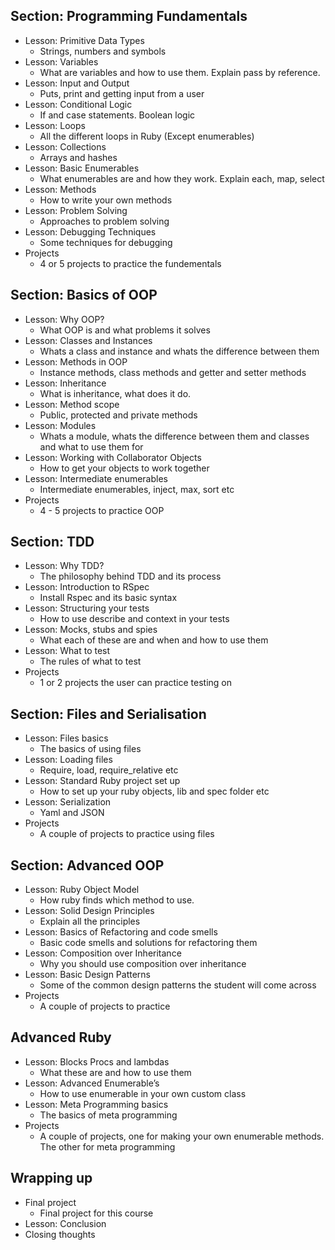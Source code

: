 ## Section: Programming Fundamentals

* Lesson: Primitive Data Types
    - Strings, numbers and symbols
* Lesson: Variables
    - What are variables and how to use them. Explain pass by reference.
* Lesson: Input and Output
    - Puts, print and getting input from a user
* Lesson: Conditional Logic
    - If and case statements. Boolean logic
* Lesson: Loops
    - All the different loops in Ruby (Except enumerables)
* Lesson: Collections
    - Arrays and hashes
* Lesson: Basic Enumerables
    - What enumerables are and how they work. Explain each, map, select
* Lesson: Methods
    - How to write your own methods
* Lesson: Problem Solving
    - Approaches to problem solving
* Lesson: Debugging Techniques
    - Some techniques for debugging
* Projects
    - 4 or 5 projects to practice the fundementals
    
## Section: Basics of OOP

* Lesson: Why OOP?
    - What OOP is and what problems it solves
* Lesson: Classes and Instances
    - Whats a class and instance and whats the difference between them
* Lesson: Methods in OOP
    - Instance methods, class methods and getter and setter methods
* Lesson: Inheritance
    - What is inheritance, what does it do.
* Lesson: Method scope
    - Public, protected and private methods
* Lesson: Modules
    - Whats a module, whats the difference between them and classes and what to use them for
* Lesson: Working with Collaborator Objects
    - How to get your objects to work together
* Lesson: Intermediate enumerables
    - Intermediate enumerables, inject, max, sort etc
* Projects
    - 4 - 5 projects to practice OOP

## Section: TDD

* Lesson: Why TDD?
    - The philosophy behind TDD and its process
* Lesson: Introduction to RSpec
    - Install Rspec and its basic syntax
* Lesson: Structuring your tests
    - How to use describe and context in your tests
* Lesson: Mocks, stubs and spies
    - What each of these are and when and how to use them
* Lesson: What to test
    - The rules of what to test
* Projects
    - 1 or 2 projects the user can practice testing on

## Section: Files and Serialisation

* Lesson: Files basics
    - The basics of using files
* Lesson: Loading files
    - Require, load, require_relative etc
* Lesson: Standard Ruby project set up
    - How to set up your ruby objects, lib and spec folder etc
* Lesson: Serialization
    - Yaml and JSON
* Projects
    - A couple of projects to practice using files

## Section: Advanced OOP

* Lesson: Ruby Object Model
    - How ruby finds which method to use.
* Lesson: Solid Design Principles
    - Explain all the principles
* Lesson: Basics of Refactoring and code smells
    - Basic code smells and solutions for refactoring them
* Lesson: Composition over Inheritance
    - Why you should use composition over inheritance
* Lesson: Basic Design Patterns
    - Some of the common design patterns the student will come across
* Projects
    - A couple of projects to practice


## Advanced Ruby

* Lesson: Blocks Procs and lambdas
    - What these are and how to use them
* Lesson: Advanced Enumerable’s
    - How to use enumerable in your own custom class
* Lesson: Meta Programming basics
    - The basics of meta programming
* Projects
    - A couple of projects, one for making your own enumerable methods. The other for meta programming

## Wrapping up

* Final project
    - Final project for this course
* Lesson: Conclusion
* Closing thoughts

